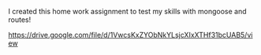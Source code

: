 I created this home work assignment to test my skills with mongoose and routes! 

https://drive.google.com/file/d/1VwcsKxZYObNkYLsjcXIxXTHf31bcUAB5/view
